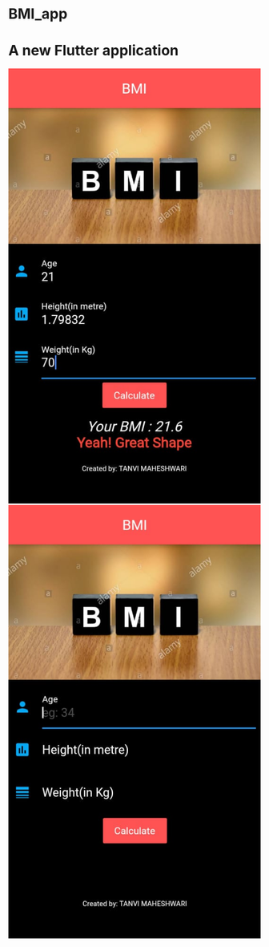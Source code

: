 # BMI_app
# A new Flutter application
![output](images/output-2.jpeg)
![output](images/output-1.jpeg)